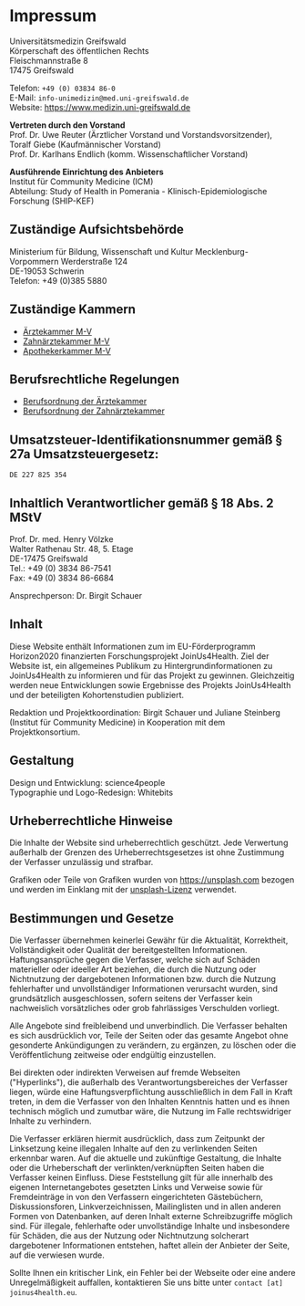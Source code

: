 # Impressum

Universitätsmedizin Greifswald  
Körperschaft des öffentlichen Rechts  
Fleischmannstraße 8  
17475 Greifswald

Telefon: `+49 (0) 03834 86-0`  
E-Mail: `info-unimedizin@med.uni-greifswald.de`  
Website: https://www.medizin.uni-greifswald.de

**Vertreten durch den Vorstand**  
Prof. Dr. Uwe Reuter (Ärztlicher Vorstand und Vorstandsvorsitzender),  
Toralf Giebe (Kaufmännischer Vorstand)  
Prof. Dr. Karlhans Endlich (komm. Wissenschaftlicher Vorstand)

**Ausführende Einrichtung des Anbieters**  
Institut für Community Medicine (ICM)  
Abteilung: Study of Health in Pomerania - Klinisch-Epidemiologische Forschung (SHIP-KEF)

## Zuständige Aufsichtsbehörde
Ministerium für Bildung, Wissenschaft und Kultur Mecklenburg-Vorpommern
Werderstraße 124  
DE-19053 Schwerin  
Telefon: +49 (0)385 5880

## Zuständige Kammern
- [Ärztekammer M-V](http://www.aekmv.de/)
- [Zahnärztekammer M-V](http://www.zaekmv.de/)
- [Apothekerkammer M-V](http://www.akmv.de/)

## Berufsrechtliche Regelungen
- [Berufsordnung der Ärztekammer](http://www.aekmv.de/upload/file/aerzte/Recht/Rechtsquellen/Berufsordnung_5_6_Aenderung.pdf)
- [Berufsordnung der Zahnärztekammer](https://www.zaekmv.de/fileadmin/Redaktion/PDF_Satzungen_Ordnungen/2_Berufsordnung.pdf)

## Umsatzsteuer-Identifikationsnummer gemäß § 27a Umsatzsteuergesetz:
`DE 227 825 354`

## Inhaltlich Verantwortlicher gemäß § 18 Abs. 2 MStV
Prof. Dr. med. Henry Völzke  
Walter Rathenau Str. 48, 5. Etage  
DE-17475 Greifswald  
Tel.: +49 (0) 3834 86-7541  
Fax: +49 (0) 3834 86-6684

Ansprechperson: Dr. Birgit Schauer

## Inhalt
Diese Website enthält Informationen zum im EU-Förderprogramm Horizon2020 finanzierten Forschungsprojekt JoinUs4Health.
Ziel der Website ist, ein allgemeines Publikum zu Hintergrundinformationen zu JoinUs4Health zu informieren und für das Projekt zu gewinnen.
Gleichzeitig werden neue Entwicklungen sowie Ergebnisse des Projekts JoinUs4Health und der beteiligten Kohortenstudien publiziert.

Redaktion und Projektkoordination: Birgit Schauer und Juliane Steinberg (Institut für Community Medicine) in Kooperation mit dem Projektkonsortium.

## Gestaltung
Design und Entwicklung: science4people  
Typographie und Logo-Redesign: Whitebits

## Urheberrechtliche Hinweise
Die Inhalte der Website sind urheberrechtlich geschützt.
Jede Verwertung außerhalb der Grenzen des Urheberrechtsgesetzes ist ohne Zustimmung der Verfasser unzulässig und strafbar.

Grafiken oder Teile von Grafiken wurden von https://unsplash.com bezogen und werden im Einklang mit der [unsplash-Lizenz](https://unsplash.com/license) verwendet.

## Bestimmungen und Gesetze
Die Verfasser übernehmen keinerlei Gewähr für die Aktualität, Korrektheit, Vollständigkeit oder Qualität der bereitgestellten Informationen.
Haftungsansprüche gegen die Verfasser, welche sich auf Schäden materieller oder ideeller Art beziehen, die durch die Nutzung oder Nichtnutzung der dargebotenen Informationen bzw. durch die Nutzung fehlerhafter und unvollständiger Informationen verursacht wurden, sind grundsätzlich ausgeschlossen, sofern seitens der Verfasser kein nachweislich vorsätzliches oder grob fahrlässiges Verschulden vorliegt.

Alle Angebote sind freibleibend und unverbindlich.
Die Verfasser behalten es sich ausdrücklich vor, Teile der Seiten oder das gesamte Angebot ohne gesonderte Ankündigungen zu verändern, zu ergänzen, zu löschen oder die Veröffentlichung zeitweise oder endgültig einzustellen.

Bei direkten oder indirekten Verweisen auf fremde Webseiten ("Hyperlinks"), die außerhalb des Verantwortungsbereiches der Verfasser liegen, würde eine Haftungsverpflichtung ausschließlich in dem Fall in Kraft treten, in dem die Verfasser von den Inhalten Kenntnis hatten und es ihnen technisch möglich und zumutbar wäre, die Nutzung im Falle rechtswidriger Inhalte zu verhindern.

Die Verfasser erklären hiermit ausdrücklich, dass zum Zeitpunkt der Linksetzung keine illegalen Inhalte auf den zu verlinkenden Seiten erkennbar waren.
Auf die aktuelle und zukünftige Gestaltung, die Inhalte oder die Urheberschaft der verlinkten/verknüpften Seiten haben die Verfasser keinen Einfluss.
Diese Feststellung gilt für alle innerhalb des eigenen Internetangebotes gesetzten Links und Verweise sowie für Fremdeinträge in von den Verfassern eingerichteten Gästebüchern, Diskussionsforen, Linkverzeichnissen, Mailinglisten und in allen anderen Formen von Datenbanken, auf deren Inhalt externe Schreibzugriffe möglich sind.
Für illegale, fehlerhafte oder unvollständige Inhalte und insbesondere für Schäden, die aus der Nutzung oder Nichtnutzung solcherart dargebotener Informationen entstehen, haftet allein der Anbieter der Seite, auf die verwiesen wurde.

Sollte Ihnen ein kritischer Link, ein Fehler bei der Webseite oder eine andere Unregelmäßigkeit auffallen, kontaktieren Sie uns bitte unter `contact [at] joinus4health.eu`.
